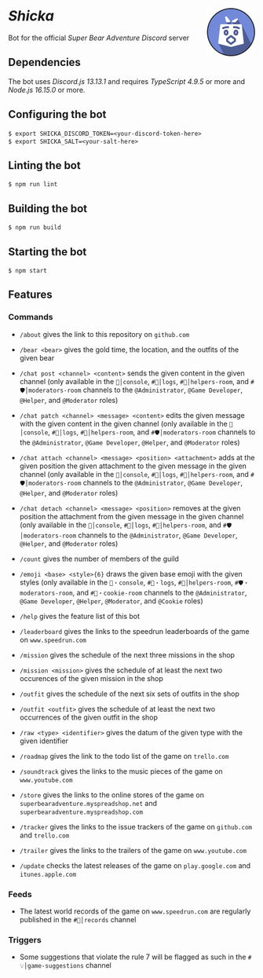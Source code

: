 # *Shicka* <img width="100" height="100" alt="" src="doc/logotypes/shicka-200x200.png" align="right"/>

Bot for the official *Super Bear Adventure* *Discord* server

## Dependencies

The bot uses *Discord.js 13.13.1* and requires *TypeScript 4.9.5* or more and *Node.js 16.15.0* or more.

## Configuring the bot

```shell
$ export SHICKA_DISCORD_TOKEN=<your-discord-token-here>
$ export SHICKA_SALT=<your-salt-here>
```

## Linting the bot

```shell
$ npm run lint
```

## Building the bot

```shell
$ npm run build
```

## Starting the bot

```shell
$ npm start
```

## Features

### Commands

- `/about` gives the link to this repository on `github.com`

- `/bear <bear>` gives the gold time, the location, and the outfits of the given bear

- `/chat post <channel> <content>` sends the given content in the given channel (only available in the `🔧│console`, `#🔎│logs`, `#🔰│helpers-room`, and `#🛡│moderators-room` channels to the `@Administrator`, `@Game Developer`, `@Helper`, and `@Moderator` roles)

- `/chat patch <channel> <message> <content>` edits the given message with the given content in the given channel (only available in the `🔧│console`, `#🔎│logs`, `#🔰│helpers-room`, and `#🛡│moderators-room` channels to the `@Administrator`, `@Game Developer`, `@Helper`, and `@Moderator` roles)

- `/chat attach <channel> <message> <position> <attachment>` adds at the given position the given attachment to the given message in the given channel (only available in the `🔧│console`, `#🔎│logs`, `#🔰│helpers-room`, and `#🛡│moderators-room` channels to the `@Administrator`, `@Game Developer`, `@Helper`, and `@Moderator` roles)

- `/chat detach <channel> <message> <position>` removes at the given position the attachment from the given message in the given channel (only available in the `🔧│console`, `#🔎│logs`, `#🔰│helpers-room`, and `#🛡│moderators-room` channels to the `@Administrator`, `@Game Developer`, `@Helper`, and `@Moderator` roles)

- `/count` gives the number of members of the guild

- `/emoji <base> <style>{6}` draws the given base emoji with the given styles (only available in the `🔧・console`, `#🔎・logs`, `#🔰│helpers-room`, `#🛡・moderators-room`, and `#🍪・cookie-room` channels to the `@Administrator`, `@Game Developer`, `@Helper`, `@Moderator`, and `@Cookie` roles)

- `/help` gives the feature list of this bot

- `/leaderboard` gives the links to the speedrun leaderboards of the game on `www.speedrun.com`

- `/mission` gives the schedule of the next three missions in the shop

- `/mission <mission>` gives the schedule of at least the next two occurences of the given mission in the shop

- `/outfit` gives the schedule of the next six sets of outfits in the shop

- `/outfit <outfit>` gives the schedule of at least the next two occurrences of the given outfit in the shop

- `/raw <type> <identifier>` gives the datum of the given type with the given identifier

- `/roadmap` gives the link to the todo list of the game on `trello.com`

- `/soundtrack` gives the links to the music pieces of the game on `www.youtube.com`

- `/store` gives the links to the online stores of the game on `superbearadventure.myspreadshop.net` and `superbearadventure.myspreadshop.com`

- `/tracker` gives the links to the issue trackers of the game on `github.com` and `trello.com`

- `/trailer` gives the links to the trailers of the game on `www.youtube.com`

- `/update` checks the latest releases of the game on `play.google.com` and `itunes.apple.com`

### Feeds

- The latest world records of the game on `www.speedrun.com` are regularly published in the `#🏅│records` channel

### Triggers

- Some suggestions that violate the rule 7 will be flagged as such in the `#💡│game-suggestions` channel
